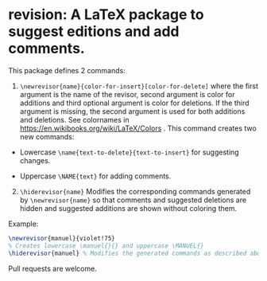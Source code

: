# revision: A LaTeX package to suggest editions and add comments.

This package defines 2 commands:

1. `\newrevisor{name}{color-for-insert}[color-for-delete]` where the first
   argument is the name of the revisor, second argument is color for additions
   and third optional argument is color for deletions. If the third argument is
   missing, the second argument is used for both additions and deletions.  See
   colornames in https://en.wikibooks.org/wiki/LaTeX/Colors . This command creates two new commands:
  
  * Lowercase `\name{text-to-delete}{text-to-insert}` for suggesting changes.
  
  * Uppercase `\NAME{text}` for adding comments.
  
2. `\hiderevisor{name}` Modifies the corresponding commands generated by `\newrevisor{name}` so that comments and suggested deletions are hidden and suggested additions are shown without coloring them.

Example:

```latex
\newrevisor{manuel}{violet!75} 
% Creates lowercase \manuel{}{} and uppercase \MANUEL{}
\hiderevisor{manuel} % Modifies the generated commands as described above.
```

Pull requests are welcome.
